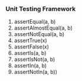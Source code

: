 <body>

<h3>Unit Testing Framework</h3>

<ol>
  <li>assertEqual(a, b)</li>
  <li>assertAlmostEqual(a, b)</li>
  <li>assertNotEqual(a, b)</li>
  <li>assertTrue(x)</li>
  <li>assertFalse(x)</li>
  <li>assertIs(a, b)</li>
  <li>assertIsNot(a, b)</li>
  <li>assertIn(a, b)</li>
  <li>assertNotIn(a, b))</li>
</ol> 

</body>